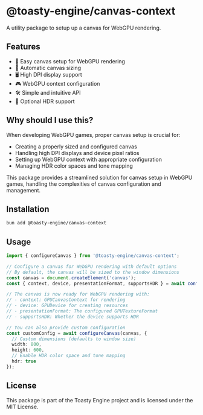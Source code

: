 # @toasty-engine/canvas-context
    
<!-- automd:badges color="yellow" name="@toasty-engine/canvas-context" license codecov no-npmDownloads -->
<!-- /automd -->

A utility package to setup up a canvas for WebGPU rendering.

## Features

- 🎨 Easy canvas setup for WebGPU rendering
- 📏 Automatic canvas sizing
- 🖥️ High DPI display support
- 🎮 WebGPU context configuration
- 🛠️ Simple and intuitive API
- 🌈 Optional HDR support

## Why should I use this?

When developing WebGPU games, proper canvas setup is crucial for:
- Creating a properly sized and configured canvas
- Handling high DPI displays and device pixel ratios
- Setting up WebGPU context with appropriate configuration
- Managing HDR color spaces and tone mapping

This package provides a streamlined solution for canvas setup in WebGPU games, handling the complexities of canvas configuration and management.

## Installation

```sh
bun add @toasty-engine/canvas-context
```

## Usage

```typescript
import { configureCanvas } from '@toasty-engine/canvas-context';

// Configure a canvas for WebGPU rendering with default options
// By default, the canvas will be sized to the window dimensions
const canvas = document.createElement('canvas');
const { context, device, presentationFormat, supportsHDR } = await configureCanvas(canvas);

// The canvas is now ready for WebGPU rendering with:
// - context: GPUCanvasContext for rendering
// - device: GPUDevice for creating resources
// - presentationFormat: The configured GPUTextureFormat
// - supportsHDR: Whether the device supports HDR

// You can also provide custom configuration
const customConfig = await configureCanvas(canvas, {
  // Custom dimensions (defaults to window size)
  width: 800,
  height: 600,
  // Enable HDR color space and tone mapping
  hdr: true
});
```

## License

This package is part of the Toasty Engine project and is licensed under the MIT License.

<!-- automd:contributors author="story75" -->
<!-- /automd -->

<!-- automd:with-automd -->
<!-- /automd -->
